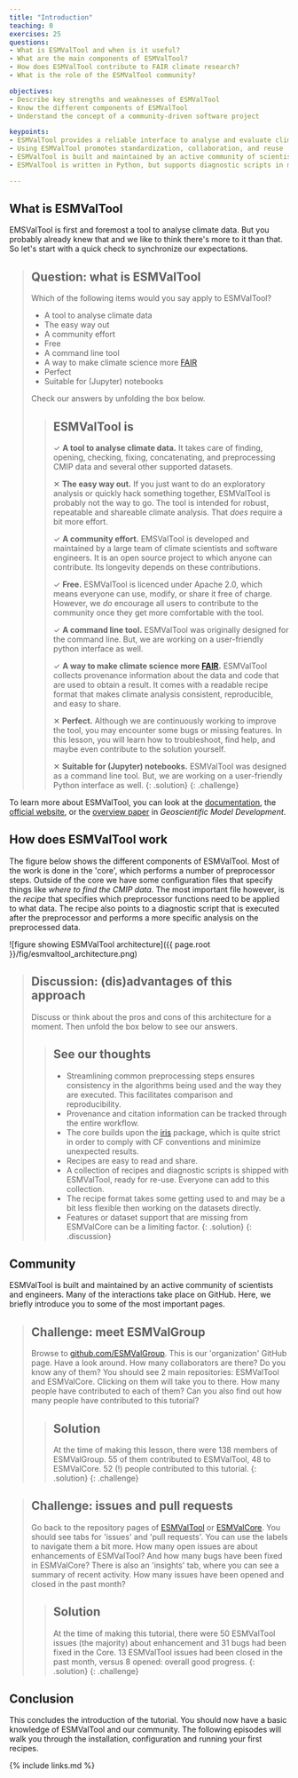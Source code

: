 ```yaml
---
title: "Introduction"
teaching: 0
exercises: 25
questions:
- What is ESMValTool and when is it useful?
- What are the main components of ESMValTool?
- How does ESMValTool contribute to FAIR climate research?
- What is the role of the ESMValTool community?

objectives:
- Describe key strengths and weaknesses of ESMValTool
- Know the different components of ESMValTool
- Understand the concept of a community-driven software project

keypoints:
- ESMValTool provides a reliable interface to analyse and evaluate climate data
- Using ESMValTool promotes standardization, collaboration, and reuse
- ESMValTool is built and maintained by an active community of scientists and developers
- ESMValTool is written in Python, but supports diagnostic scripts in multiple languages

---
```


## What is ESMValTool

EMSValTool is first and foremost a tool to analyse climate data. But you probably already knew that and we like to think there's more to it than that. So let's start with a quick check to synchronize our expectations.

> ## Question: what is ESMValTool
>
> Which of the following items would you say apply to ESMValTool?
>
> - A tool to analyse climate data
> - The easy way out
> - A community effort
> - Free
> - A command line tool
> - A way to make climate science more [FAIR](https://fair-software.eu/about)
> - Perfect
> - Suitable for (Jupyter) notebooks
>
> Check our answers by unfolding the box below.
>
> > ## ESMValTool is
> >
> > &#10003; **A tool to analyse climate data.**  It takes care of finding, opening, checking, fixing, concatenating, and preprocessing CMIP data and several other supported datasets.
> >
> > &#10005;  **The easy way out.** If you just want to do an exploratory analysis or quickly hack something together, ESMValTool is probably not the way to go. The tool is intended for robust, repeatable and shareable climate analysis. That *does* require a bit more effort.
> >
> > &#10003; **A community effort.** EMSValTool is developed and maintained by a large team of climate scientists and software engineers. It is an open source project to which anyone can contribute. Its longevity depends on these contributions.
> >
> > &#10003; **Free.** ESMValTool is licenced under Apache 2.0, which means everyone can use, modify, or share it free of charge. However, we *do* encourage all users to contribute to the community once they get more comfortable with the tool.
> >
> > &#10003; **A command line tool.** ESMValTool was originally designed for the command line. But, we are working on a user-friendly python interface as well.
> >
> > &#10003; **A way to make climate science more [FAIR](https://fair-software.eu/about).** ESMValTool collects provenance information about the data and code that are used to obtain a result. It comes with a readable recipe format that makes climate analysis consistent, reproducible, and easy to share.
> >
> > &#10005;  **Perfect.** Although we are continuously working to improve the tool, you may encounter some bugs or missing features. In this lesson, you will learn how to troubleshoot, find help, and maybe even contribute to the solution yourself.
> >
> > &#10005;  **Suitable for (Jupyter) notebooks.** ESMValTool was designed as a command line tool. But, we are working on a user-friendly Python interface as well.
> {: .solution}
{: .challenge}

To learn more about ESMValTool, you can look at the [documentation](https://docs.esmvaltool.org/en/latest/introduction.html), the [official website](https://www.esmvaltool.org/about.html), or the [overview paper](https://gmd.copernicus.org/articles/13/1179/2020/) in *Geoscientific Model Development*.

## How does ESMValTool work

The figure below shows the different components of ESMValTool. Most of the work is done in the 'core', which performs a number of preprocessor steps. Outside of the core we have some configuration files that specify things like *where to find the CMIP data*. The most important file however, is the *recipe* that specifies which preprocessor functions need to be applied to what data. The recipe also points to a diagnostic script that is executed after the preprocessor and performs a more specific analysis on the preprocessed data.

![figure showing ESMValTool architecture]({{ page.root }}/fig/esmvaltool_architecture.png)

> ## Discussion: (dis)advantages of this approach
>
> Discuss or think about the pros and cons of this architecture for a moment. Then unfold the box below to see our answers.
>
>
> > ## See our thoughts
> >
> > - Streamlining common preprocessing steps ensures consistency in the algorithms being used and the way they are executed. This facilitates comparison and reproducibility.
> > - Provenance and citation information can be tracked through the entire workflow.
> > - The core builds upon the [iris](https://scitools.org.uk/iris/docs/latest/) package, which is quite strict in order to comply with CF conventions and minimize unexpected results.
> > - Recipes are easy to read and share.
> > - A collection of recipes and diagnostic scripts is shipped with ESMValTool, ready for re-use. Everyone can add to this collection.
> > - The recipe format takes some getting used to and may be a bit less flexible then working on the datasets directly.
> > - Features or dataset support that are missing from ESMValCore can be a limiting factor.
> {: .solution}
{: .discussion}

## Community

ESMValTool is built and maintained by an active community of scientists and engineers. Many of the interactions take place on GitHub. Here, we briefly introduce you to some of the most important pages.

> ## Challenge: meet ESMValGroup
>
> Browse to [github.com/ESMValGroup](https://github.com/ESMValGroup). This is our 'organization' GitHub page. Have a look around. How many collaborators are there? Do you know any of them? You should see 2 main repositories: ESMValTool and ESMValCore. Clicking on them will take you to there. How many people have contributed to each of them? Can you also find out how many people have contributed to this tutorial?
>
> > ## Solution
> >
> > At the time of making this lesson, there were 138 members of ESMValGroup. 55 of them contributed to ESMValTool, 48 to ESMValCore. 52 (!) people contributed to this tutorial.
> {: .solution}
{: .challenge}

> ## Challenge: issues and pull requests
>
> Go back to the repository pages of [ESMValTool](https://github.com/ESMValGroup/ESMValTool) or [ESMValCore](https://github.com/ESMValGroup/ESMValCore). You should see tabs for 'issues' and 'pull requests'. You can use the labels to navigate them a bit more. How many open issues are about enhancements of ESMValTool? And how many bugs have been fixed in ESMValCore? There is also an 'insights' tab, where you can see a summary of recent activity. How many issues have been opened and closed in the past month?
>
> > ## Solution
> >
> > At the time of making this tutorial, there were 50 ESMValTool issues (the majority) about enhancement and 31 bugs had been fixed in the Core. 13 ESMValTool issues had been closed in the past month, versus 8 opened: overall good progress.
> {: .solution}
{: .challenge}

## Conclusion

This concludes the introduction of the tutorial. You should now have a basic knowledge of ESMValTool and our community. The following episodes will walk you through the installation, configuration and running your first recipes.

{% include links.md %}
